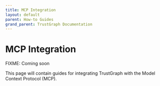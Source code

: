 ```yaml
---
title: MCP Integration
layout: default
parent: How-to Guides
grand_parent: TrustGraph Documentation
---
```


# MCP Integration

FIXME: Coming soon

This page will contain guides for integrating TrustGraph with the Model Context Protocol (MCP).